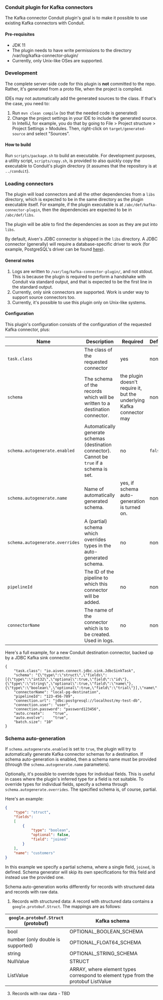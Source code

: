 ### Conduit plugin for Kafka connectors
The Kafka connector Conduit plugin's goal is to make it possible to use existing Kafka connectors with Conduit.  

#### Pre-requisites
* JDK 11
* The plugin needs to have write permissions to the directory /var/log/kafka-connector-plugin/
* Currently, only Unix-like OSes are supported.

### Development
The complete server-side code for this plugin is **not** committed to the repo. Rather, it's generated from a proto file,
when the project is compiled.

IDEs may not automatically add the generated sources to the class. If that's the case, you need to:
1. Run `mvn clean compile` (so that the needed code is generated)
2. Change the project settings in your IDE to include the generated source. In IntelliJ, for example, you do that by going
to File > Project structure > Project Settings > Modules. Then, right-click on `target/generated-source` and select "Sources".

#### How to build
Run `scripts/package.sh` to build an executable. For development purposes, a utility script, `scripts/copy.sh`, is provided 
to also quickly copy the executable to Conduit's plugin directory (it assumes that the repository is at `../conduit`).

### Loading connectors
The plugin will load connectors and all the other dependencies from a `libs` directory, which is expected to be in the 
same directory as the plugin executable itself. For example, if the plugin executable is at `/abc/def/kafka-connector-plugin`,
then the dependencies are expected to be in `/abc/def/libs`.

The plugin will be able to find the dependencies as soon as they are put into `libs`. 

By default, Aiven's JDBC connector is shipped in the `libs` directory. A JDBC connector (generally) will require a 
database-specific driver to work (for example, PostgreSQL's driver can be found [here](https://mvnrepository.com/artifact/org.postgresql/postgresql)).

#### General notes

1. Logs are written to `/var/log/kafka-connector-plugin/`, and not stdout. This is because the plugin is required to perform
a handshake with Conduit via standard output, and that is expected to be the first line in the standard output.
2. Currently, only sink connectors are supported. Work is under way to support source connectors too.
3. Currently, it's possible to use this plugin only on Unix-like systems.

#### Configuration
This plugin's configuration consists of the configuration of the requested Kafka connector, plus:

| Name                            | Description                                                                                  | Required                                                              | Default | Example                                                                                                                                                                                             | 
|---------------------------------|----------------------------------------------------------------------------------------------|-----------------------------------------------------------------------|---------|-----------------------------------------------------------------------------------------------------------------------------------------------------------------------------------------------------|
| `task.class`                    | The class of the requested connector                                                         | yes                                                                   | none    | `io.aiven.connect.jdbc.sink.JdbcSinkTask`                                                                                                                                                           |
| `schema`                        | The schema of the records which will be written to a destination connector.                  | the plugin doesn't require it, but the underlying Kafka connector may | none    | `{"type":"struct","fields":[{"type":"int32","optional":true,"field":"id"},{"type":"string","optional":true,"field":"name"},{"type":"boolean","optional":true,"field":"trial"}],"name":"customers"}` |
| `schema.autogenerate.enabled`   | Automatically generate schemas (destination connector). Cannot be `true` if a schema is set. | no                                                                    | `false` | `true`                                                                                                                                                                                              |
| `schema.autogenerate.name`      | Name of automatically generated schema.                                                      | yes, if schema auto-generation is turned on.                          | none    | `customers`                                                                                                                                                                                         |
| `schema.autogenerate.overrides` | A (partial) schema which overrides types in the auto-generated schema.                       | no                                                                    | none    | `{"type":"struct","fields":[{"type":"boolean","optional":true,"field":"joined"}],"name":"customers"}`                                                                                               |
| `pipelineId`                    | The ID of the pipeline to which this connector will be added.                                | no                                                                    | none    |                                                                                                                                                                                                     |
| `connectorName`                 | The name of the connector which is to be created. Used in logs.                              | no                                                                    | none    | `prod-mysql-destination`                                                                                                                                                                            |

Here's a full example, for a new Conduit destination connector, backed up by a JDBC Kafka sink connector.
```
{
	"task.class": "io.aiven.connect.jdbc.sink.JdbcSinkTask",
	"schema": "{\"type\":\"struct\",\"fields\":[{\"type\":\"int32\",\"optional\":true,\"field\":\"id\"},{\"type\":\"string\",\"optional\":true,\"field\":\"name\"},{\"type\":\"boolean\",\"optional\":true,\"field\":\"trial\"}],\"name\":\"customers\"}",
	"connectorName": "local-pg-destination",
	"pipelineId": "123-456-789",
	"connection.url": "jdbc:postgresql://localhost/my-test-db",
	"connection.user": "user",
	"connection.password": "password123456",
	"auto.create":    "true",
	"auto.evolve":    "true",
	"batch.size": "10"
}
```

### Schema auto-generation
If `schema.autogenerate.enabled` is set to `true`, the plugin will try to automatically generate Kafka connector schemas 
for a destination. If schema auto-generation is enabled, then a schema name must be provided (through the `schema.autogenerate.name` parameters).

Optionally, it's possible to override types for individual fields. This is useful in cases where the plugin's inferred type
for a field is not suitable. To override types for individual fields, specify a schema through `schema.autogenerate.overrides`.
The specified schema is, of course, partial. 

Here's an example:
```json
{
    "type": "struct",
    "fields":
    [
        {
            "type": "boolean",
            "optional": false,
            "field": "joined"
        }
    ],
    "name": "customers"
}
```

In this example we specify a partial schema, where a single field, `joined`, is defined. Schema generator will skip its
own specifications for this field and instead use the provided one.

Schema auto-generation works differently for records with structured data and records with raw data.
1. Records with structured data: A record with structured data contains a `google.protobuf.Struct`. The mappings are as
follows:

| `google.protobuf.Struct` (protobuf) | Kafka schema                                                                      |
|-------------------------------------|-----------------------------------------------------------------------------------|
| bool                                | OPTIONAL_BOOLEAN_SCHEMA                                                           |
| number (only double is supported)   | OPTIONAL_FLOAT64_SCHEMA                                                           |
| string                              | OPTIONAL_STRING_SCHEMA                                                            |
| NullValue                           | STRUCT                                                                            |
| ListValue                           | ARRAY, where element types correspond to element type from the protobuf ListValue |

3. Records with raw data - TBD